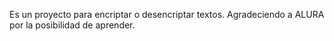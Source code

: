 Es un proyecto para encriptar o desencriptar textos. Agradeciendo a ALURA por la posibilidad de aprender.
